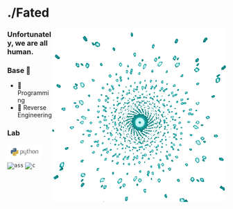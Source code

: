 #                                                      ./Fated

<img align="right" alt="GIF" src="gif.gif">

### Unfortunately, we are all human.

### Base 🔧

- 📖 Programming
- 📖 Reverse Engineering

### Lab
<code><img height="35" src="python.png" alt="python"></code>
<code><img height="35" src="https://liquipedia.net/commons/images/c/cd/Assembly_logo.png" alt="ass"></code>
<code><img height="35" src="https://cdn.iconscout.com/icon/free/png-512/c-programming-569564.png" alt="c"></code>
